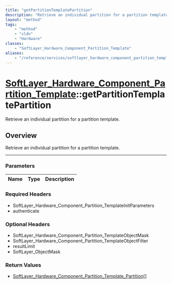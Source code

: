 ```yaml
---
title: "getPartitionTemplatePartition"
description: "Retrieve an individual partition for a partition template."
layout: "method"
tags:
    - "method"
    - "sldn"
    - "Hardware"
classes:
    - "SoftLayer_Hardware_Component_Partition_Template"
aliases:
    - "/reference/services/softlayer_hardware_component_partition_template/getPartitionTemplatePartition"
---
```

# [SoftLayer_Hardware_Component_Partition_Template](/reference/services/SoftLayer_Hardware_Component_Partition_Template)::getPartitionTemplatePartition

Retrieve an individual partition for a partition template.


## Overview 
Retrieve an individual partition for a partition template.

-----

### Parameters 
|Name | Type | Description |
| --- | --- | --- |


### Required Headers
* SoftLayer_Hardware_Component_Partition_TemplateInitParameters
* authenticate


### Optional Headers
* SoftLayer_Hardware_Component_Partition_TemplateObjectMask
* SoftLayer_Hardware_Component_Partition_TemplateObjectFilter
* resultLimit
* SoftLayer_ObjectMask

### Return Values
* <a href='/reference/datatypes/SoftLayer_Hardware_Component_Partition_Template_Partition'>SoftLayer_Hardware_Component_Partition_Template_Partition[] </a>




